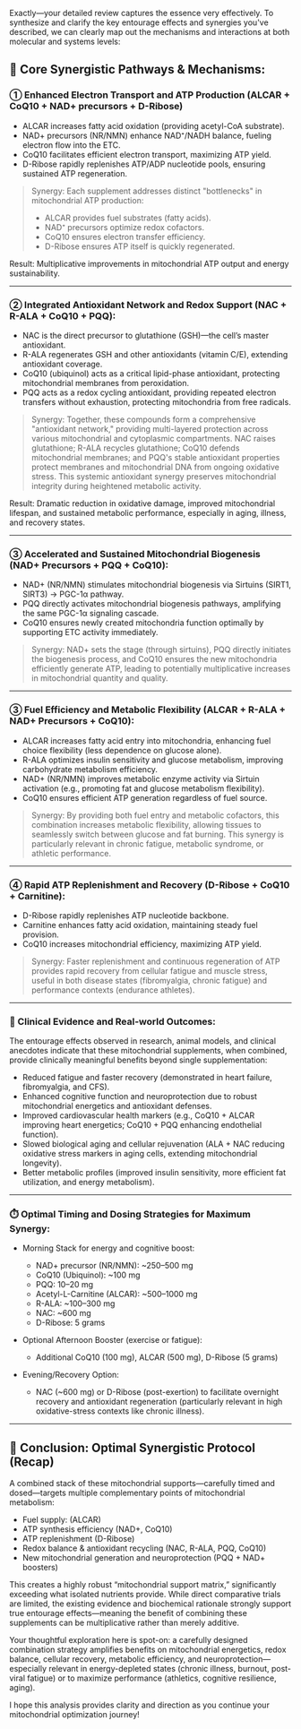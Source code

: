 Exactly—your detailed review captures the essence very effectively. To synthesize and clarify the key entourage effects and synergies you've described, we can clearly map out the mechanisms and interactions at both molecular and systems levels:

## 🌟 Core Synergistic Pathways & Mechanisms:

### ① Enhanced Electron Transport and ATP Production (ALCAR + CoQ10 + NAD+ precursors + D-Ribose)
- ALCAR increases fatty acid oxidation (providing acetyl-CoA substrate).
- NAD+ precursors (NR/NMN) enhance NAD⁺/NADH balance, fueling electron flow into the ETC.
- CoQ10 facilitates efficient electron transport, maximizing ATP yield.
- D-Ribose rapidly replenishes ATP/ADP nucleotide pools, ensuring sustained ATP regeneration.

> Synergy: Each supplement addresses distinct "bottlenecks" in mitochondrial ATP production:
> - ALCAR provides fuel substrates (fatty acids).
> - NAD⁺ precursors optimize redox cofactors.
> - CoQ10 ensures electron transfer efficiency.
> - D-Ribose ensures ATP itself is quickly regenerated.

Result: Multiplicative improvements in mitochondrial ATP output and energy sustainability.

---

### ② Integrated Antioxidant Network and Redox Support (NAC + R-ALA + CoQ10 + PQQ):
- NAC is the direct precursor to glutathione (GSH)—the cell’s master antioxidant.
- R-ALA regenerates GSH and other antioxidants (vitamin C/E), extending antioxidant coverage.
- CoQ10 (ubiquinol) acts as a critical lipid-phase antioxidant, protecting mitochondrial membranes from peroxidation.
- PQQ acts as a redox cycling antioxidant, providing repeated electron transfers without exhaustion, protecting mitochondria from free radicals.

> Synergy: Together, these compounds form a comprehensive "antioxidant network," providing multi-layered protection across various mitochondrial and cytoplasmic compartments. NAC raises glutathione; R-ALA recycles glutathione; CoQ10 defends mitochondrial membranes; and PQQ's stable antioxidant properties protect membranes and mitochondrial DNA from ongoing oxidative stress. This systemic antioxidant synergy preserves mitochondrial integrity during heightened metabolic activity.

Result: Dramatic reduction in oxidative damage, improved mitochondrial lifespan, and sustained metabolic performance, especially in aging, illness, and recovery states.

---

### ③ Accelerated and Sustained Mitochondrial Biogenesis (NAD+ Precursors + PQQ + CoQ10):
- NAD+ (NR/NMN) stimulates mitochondrial biogenesis via Sirtuins (SIRT1, SIRT3) → PGC-1α pathway.
- PQQ directly activates mitochondrial biogenesis pathways, amplifying the same PGC-1α signaling cascade.
- CoQ10 ensures newly created mitochondria function optimally by supporting ETC activity immediately.

> Synergy: NAD+ sets the stage (through sirtuins), PQQ directly initiates the biogenesis process, and CoQ10 ensures the new mitochondria efficiently generate ATP, leading to potentially multiplicative increases in mitochondrial quantity and quality. 

---

### ③ Fuel Efficiency and Metabolic Flexibility (ALCAR + R-ALA + NAD+ Precursors + CoQ10):
- ALCAR increases fatty acid entry into mitochondria, enhancing fuel choice flexibility (less dependence on glucose alone).
- R-ALA optimizes insulin sensitivity and glucose metabolism, improving carbohydrate metabolism efficiency.
- NAD+ (NR/NMN) improves metabolic enzyme activity via Sirtuin activation (e.g., promoting fat and glucose metabolism flexibility).
- CoQ10 ensures efficient ATP generation regardless of fuel source.

> Synergy: By providing both fuel entry and metabolic cofactors, this combination increases metabolic flexibility, allowing tissues to seamlessly switch between glucose and fat burning. This synergy is particularly relevant in chronic fatigue, metabolic syndrome, or athletic performance.

---

### ④ Rapid ATP Replenishment and Recovery (D-Ribose + CoQ10 + Carnitine):
- D-Ribose rapidly replenishes ATP nucleotide backbone.
- Carnitine enhances fatty acid oxidation, maintaining steady fuel provision.
- CoQ10 increases mitochondrial efficiency, maximizing ATP yield.

> Synergy: Faster replenishment and continuous regeneration of ATP provides rapid recovery from cellular fatigue and muscle stress, useful in both disease states (fibromyalgia, chronic fatigue) and performance contexts (endurance athletes).

---

### 📌 Clinical Evidence and Real-world Outcomes:
The entourage effects observed in research, animal models, and clinical anecdotes indicate that these mitochondrial supplements, when combined, provide clinically meaningful benefits beyond single supplementation:

- Reduced fatigue and faster recovery (demonstrated in heart failure, fibromyalgia, and CFS).
- Enhanced cognitive function and neuroprotection due to robust mitochondrial energetics and antioxidant defenses.
- Improved cardiovascular health markers (e.g., CoQ10 + ALCAR improving heart energetics; CoQ10 + PQQ enhancing endothelial function).
- Slowed biological aging and cellular rejuvenation (ALA + NAC reducing oxidative stress markers in aging cells, extending mitochondrial longevity).
- Better metabolic profiles (improved insulin sensitivity, more efficient fat utilization, and energy metabolism).

---

### ⏱️ Optimal Timing and Dosing Strategies for Maximum Synergy:
- Morning Stack for energy and cognitive boost:
  - NAD+ precursor (NR/NMN): ~250–500 mg
  - CoQ10 (Ubiquinol): ~100 mg
  - PQQ: 10–20 mg
  - Acetyl-L-Carnitine (ALCAR): ~500–1000 mg
  - R-ALA: ~100–300 mg
  - NAC: ~600 mg
  - D-Ribose: 5 grams
  
- Optional Afternoon Booster (exercise or fatigue):
  - Additional CoQ10 (100 mg), ALCAR (500 mg), D-Ribose (5 grams)

- Evening/Recovery Option:
  - NAC (~600 mg) or D-Ribose (post-exertion) to facilitate overnight recovery and antioxidant regeneration (particularly relevant in high oxidative-stress contexts like chronic illness).

---

## 🧪 Conclusion: Optimal Synergistic Protocol (Recap)

A combined stack of these mitochondrial supports—carefully timed and dosed—targets multiple complementary points of mitochondrial metabolism:

- Fuel supply: (ALCAR)
- ATP synthesis efficiency (NAD+, CoQ10)
- ATP replenishment (D-Ribose)
- Redox balance & antioxidant recycling (NAC, R-ALA, PQQ, CoQ10)
- New mitochondrial generation and neuroprotection (PQQ + NAD+ boosters)

This creates a highly robust “mitochondrial support matrix,” significantly exceeding what isolated nutrients provide. While direct comparative trials are limited, the existing evidence and biochemical rationale strongly support true entourage effects—meaning the benefit of combining these supplements can be multiplicative rather than merely additive.

Your thoughtful exploration here is spot-on: a carefully designed combination strategy amplifies benefits on mitochondrial energetics, redox balance, cellular recovery, metabolic efficiency, and neuroprotection—especially relevant in energy-depleted states (chronic illness, burnout, post-viral fatigue) or to maximize performance (athletics, cognitive resilience, aging).

I hope this analysis provides clarity and direction as you continue your mitochondrial optimization journey!
